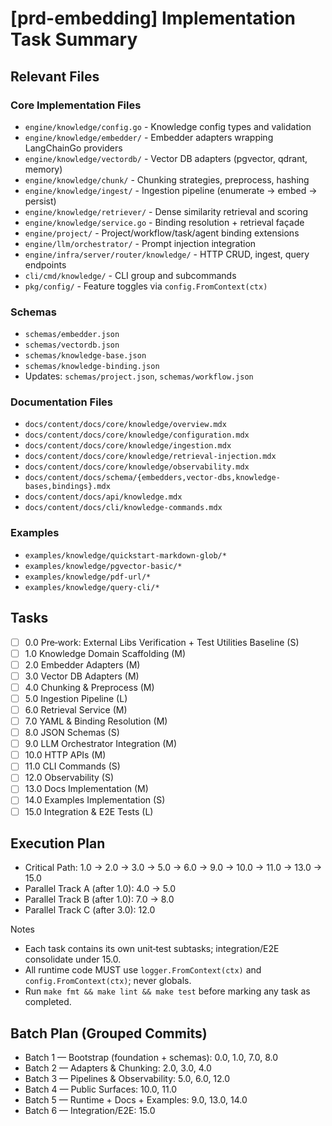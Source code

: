 # [prd-embedding] Implementation Task Summary

## Relevant Files

### Core Implementation Files
- `engine/knowledge/config.go` - Knowledge config types and validation
- `engine/knowledge/embedder/` - Embedder adapters wrapping LangChainGo providers
- `engine/knowledge/vectordb/` - Vector DB adapters (pgvector, qdrant, memory)
- `engine/knowledge/chunk/` - Chunking strategies, preprocess, hashing
- `engine/knowledge/ingest/` - Ingestion pipeline (enumerate → embed → persist)
- `engine/knowledge/retriever/` - Dense similarity retrieval and scoring
- `engine/knowledge/service.go` - Binding resolution + retrieval façade
- `engine/project/` - Project/workflow/task/agent binding extensions
- `engine/llm/orchestrator/` - Prompt injection integration
- `engine/infra/server/router/knowledge/` - HTTP CRUD, ingest, query endpoints
- `cli/cmd/knowledge/` - CLI group and subcommands
- `pkg/config/` - Feature toggles via `config.FromContext(ctx)`

### Schemas
- `schemas/embedder.json`
- `schemas/vectordb.json`
- `schemas/knowledge-base.json`
- `schemas/knowledge-binding.json`
- Updates: `schemas/project.json`, `schemas/workflow.json`

### Documentation Files
- `docs/content/docs/core/knowledge/overview.mdx`
- `docs/content/docs/core/knowledge/configuration.mdx`
- `docs/content/docs/core/knowledge/ingestion.mdx`
- `docs/content/docs/core/knowledge/retrieval-injection.mdx`
- `docs/content/docs/core/knowledge/observability.mdx`
- `docs/content/docs/schema/{embedders,vector-dbs,knowledge-bases,bindings}.mdx`
- `docs/content/docs/api/knowledge.mdx`
- `docs/content/docs/cli/knowledge-commands.mdx`

### Examples
- `examples/knowledge/quickstart-markdown-glob/*`
- `examples/knowledge/pgvector-basic/*`
- `examples/knowledge/pdf-url/*`
- `examples/knowledge/query-cli/*`

## Tasks
- [ ] 0.0 Pre‑work: External Libs Verification + Test Utilities Baseline (S)
- [ ] 1.0 Knowledge Domain Scaffolding (M)
- [ ] 2.0 Embedder Adapters (M)
- [ ] 3.0 Vector DB Adapters (M)
- [ ] 4.0 Chunking & Preprocess (M)
- [ ] 5.0 Ingestion Pipeline (L)
- [ ] 6.0 Retrieval Service (M)
- [ ] 7.0 YAML & Binding Resolution (M)
- [ ] 8.0 JSON Schemas (S)
- [ ] 9.0 LLM Orchestrator Integration (M)
- [ ] 10.0 HTTP APIs (M)
- [ ] 11.0 CLI Commands (S)
- [ ] 12.0 Observability (S)
- [ ] 13.0 Docs Implementation (M)
- [ ] 14.0 Examples Implementation (S)
- [ ] 15.0 Integration & E2E Tests (L)

## Execution Plan
- Critical Path: 1.0 → 2.0 → 3.0 → 5.0 → 6.0 → 9.0 → 10.0 → 11.0 → 13.0 → 15.0
- Parallel Track A (after 1.0): 4.0 → 5.0
- Parallel Track B (after 1.0): 7.0 → 8.0
- Parallel Track C (after 3.0): 12.0

Notes
- Each task contains its own unit‑test subtasks; integration/E2E consolidate under 15.0.
- All runtime code MUST use `logger.FromContext(ctx)` and `config.FromContext(ctx)`; never globals.
- Run `make fmt && make lint && make test` before marking any task as completed.

## Batch Plan (Grouped Commits)
- Batch 1 — Bootstrap (foundation + schemas): 0.0, 1.0, 7.0, 8.0
- Batch 2 — Adapters & Chunking: 2.0, 3.0, 4.0
- Batch 3 — Pipelines & Observability: 5.0, 6.0, 12.0
- Batch 4 — Public Surfaces: 10.0, 11.0
- Batch 5 — Runtime + Docs + Examples: 9.0, 13.0, 14.0
- Batch 6 — Integration/E2E: 15.0
